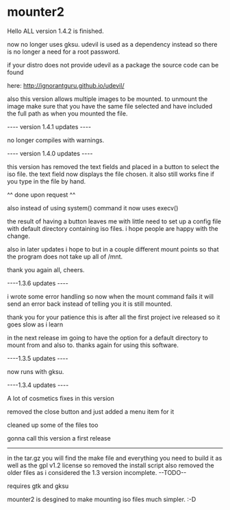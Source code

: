 mounter2
========

Hello ALL version 1.4.2 is finished.

now no longer uses gksu.  udevil is used as a dependency instead 
so there is no longer a need for a root password.

if your distro does not provide udevil as a package the source code
can be found

here: http://ignorantguru.github.io/udevil/

also this version allows multiple images to be mounted.
to unmount the image make sure that you have the same file selected
and have included the full path as when you mounted the file.

---- version 1.4.1 updates ----

no longer compiles with warnings.

---- version 1.4.0 updates ----

this version has removed the text fields and placed in a button to
select the iso file.  the text field now displays the file chosen.
it also still works fine if you type in the file by hand.

^^ done upon request ^^

also instead of using system() command it now uses execv()

the result of having a button leaves me with little need to set up
a config file with default directory containing iso files.
i hope people are happy with the change.

also in later updates i hope to but in a couple different mount
points so that the program does not take up all of /mnt.

thank you again all,
cheers.

----1.3.6 updates ----

i wrote some error handling so now when the mount command
fails it will send an error back instead of telling you it is
still mounted.

thank you for your patience this is after all the first
project ive released so it goes slow as i learn

in the next release im going to have the option for a default
directory to mount from and also to.  thanks again for using this software.

----1.3.5 updates ----


now runs with gksu.

----1.3.4 updates ----

A lot of cosmetics fixes in this version

removed the close button and just added a menu item for it

cleaned up some of the files too 

gonna call this version a first release

----------------------------------------

in the tar.gz you will find the make file
and everything you need to build it
as well as the gpl v1.2 license
so removed the install script
also removed the older files as i considered
the 1.3 version incomplete.
--TODO--

requires gtk and gksu

mounter2 is desgined to make mounting iso files
much simpler. :-D
